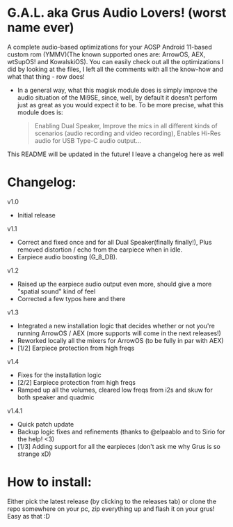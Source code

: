 # G.A.L. aka Grus Audio Lovers! (worst name ever)

A complete audio-based optimizations for your AOSP Android 11-based custom rom (YMMV)(The known supported ones are: ArrowOS, AEX, wtSupOS! and KowalskiOS).
You can easily check out all the optimizations I did by looking at the files, I left all the comments with all the know-how and what that thing - row does!

- In a general way, what this magisk module does is simply improve the audio situation of the Mi9SE, since, well, by default it doesn't perform just as great as you would expect it to be. To be more precise, what this module does is:
	> Enabling Dual Speaker, 
	> Improve the mics in all different kinds of scenarios (audio recording and video recording), 
	> Enables Hi-Res audio for USB Type-C audio output...

This README will be updated in the future! I leave a changelog here as well

# Changelog:
v1.0
- Initial release

v1.1
-  Correct and fixed once and for all Dual Speaker(finally finally!), Plus removed distortion / echo from the earpiece when in idle.
-  Earpiece audio boosting (G_8_DB).

v1.2
- Raised up the earpiece audio output even more, should give a more "spatial sound" kind of feel
- Corrected a few typos here and there

v1.3
- Integrated a new installation logic that decides whether or not you're running ArrowOS / AEX (more supports will come in the next releases!)
- Reworked locally all the mixers for ArrowOS (to be fully in par with AEX)
- [1/2] Earpiece protection from high freqs

v1.4
- Fixes for the installation logic
- [2/2] Earpiece protection from high freqs
- Ramped up all the volumes, cleared low freqs from i2s and skuw for both speaker and quadmic

v1.4.1
- Quick patch update
- Backup logic fixes and refinements (thanks to @elpaablo and to Sirio for the help! <3)
- [1/3] Adding support for all the earpieces (don't ask me why Grus is so strange xD)

# How to install:
Either pick the latest release (by clicking to the releases tab) or clone the repo somewhere on your pc, zip everything up and flash it on your grus! Easy as that :D
